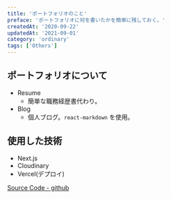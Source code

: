 ```yaml
---
title: 'ポートフォリオのこと'
preface: 'ポートフォリオに何を書いたかを簡単に残しておく。'
createdAt: '2020-09-22'
updatedAt: '2021-09-01'
category: 'ordinary'
tags: ['Others']
---
```


## ポートフォリオについて

- Resume
  - 簡単な職務経歴書代わり。
- Blog
  - 個人ブログ。`react-markdown` を使用。

## 使用した技術

- Next.js
- Cloudinary
- Vercel(デプロイ)

[Source Code - github](https://github.com/Yuta07/yutaaaaa)
